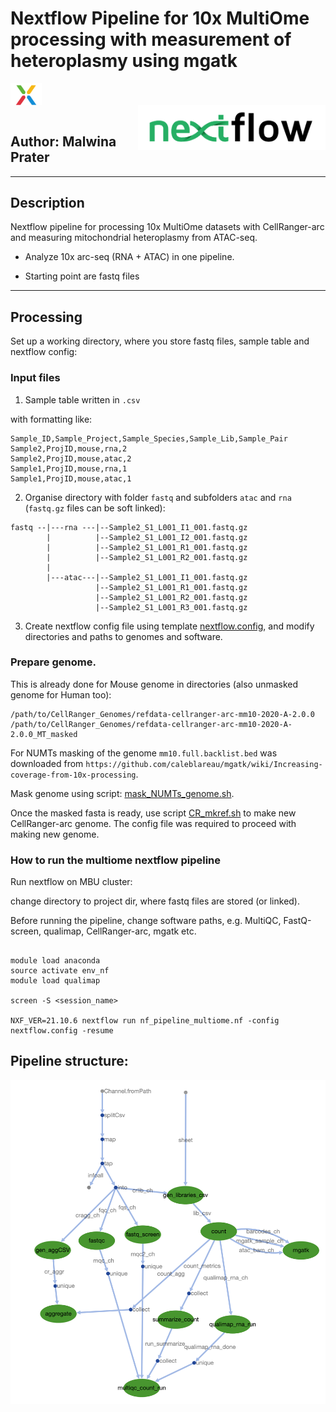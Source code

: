 # Nextflow Pipeline for 10x MultiOme processing with measurement of heteroplasmy using mgatk

<IMG align="center" SRC="Figures/CR10x.png" width=50px><br>
<IMG align="right" SRC="Figures/nf_logo.png" width=300px><br>



## Author: Malwina Prater   


--------------

## Description

Nextflow pipeline for processing 10x MultiOme datasets with CellRanger-arc and measuring mitochondrial heteroplasmy from ATAC-seq.

- Analyze 10x arc-seq (RNA + ATAC) in one pipeline.

- Starting point are fastq files



---------------

## Processing

Set up a working directory, where you store fastq files, sample table and nextflow config:


### Input files

1. Sample table written in `.csv`

with formatting like:

````
Sample_ID,Sample_Project,Sample_Species,Sample_Lib,Sample_Pair
Sample2,ProjID,mouse,rna,2
Sample2,ProjID,mouse,atac,2
Sample1,ProjID,mouse,rna,1
Sample1,ProjID,mouse,atac,1
````


2. Organise directory with folder `fastq` and subfolders `atac` and `rna` (`fastq.gz` files can be soft linked):

````
fastq --|---rna ---|--Sample2_S1_L001_I1_001.fastq.gz
        |          |--Sample2_S1_L001_I2_001.fastq.gz
        |          |--Sample2_S1_L001_R1_001.fastq.gz
        |          |--Sample2_S1_L001_R2_001.fastq.gz
        |
        |---atac---|--Sample2_S1_L001_I1_001.fastq.gz
                   |--Sample2_S1_L001_R1_001.fastq.gz
                   |--Sample2_S1_L001_R2_001.fastq.gz
                   |--Sample2_S1_L001_R3_001.fastq.gz
````


3. Create nextflow config file using template [nextflow.config](nextflow.config), and modify directories and paths to genomes and software.




### Prepare genome.

This is already done for Mouse genome in directories (also unmasked genome for Human too):

````
/path/to/CellRanger_Genomes/refdata-cellranger-arc-mm10-2020-A-2.0.0
/path/to/CellRanger_Genomes/refdata-cellranger-arc-mm10-2020-A-2.0.0_MT_masked

````

For NUMTs masking of the genome `mm10.full.backlist.bed` was downloaded from `https://github.com/caleblareau/mgatk/wiki/Increasing-coverage-from-10x-processing`.

Mask genome using script: [mask_NUMTs_genome.sh](Scripts/mask_NUMTs_genome.sh).

Once the masked fasta is ready, use script [CR_mkref.sh](Scripts/CR_mkref.sh) to make new CellRanger-arc genome. The config file was required to proceed with making new genome.




### How to run the multiome nextflow pipeline


Run nextflow on MBU cluster:

change directory to project dir, where fastq files are stored (or linked).

Before running the pipeline, change software paths, e.g. MultiQC, FastQ-screen, qualimap, CellRanger-arc, mgatk etc.

````

module load anaconda
source activate env_nf
module load qualimap

screen -S <session_name>

NXF_VER=21.10.6 nextflow run nf_pipeline_multiome.nf -config nextflow.config -resume

````




## Pipeline structure:


<IMG SRC="Figures/DAG_flowchart.png" width=1000px><br>
